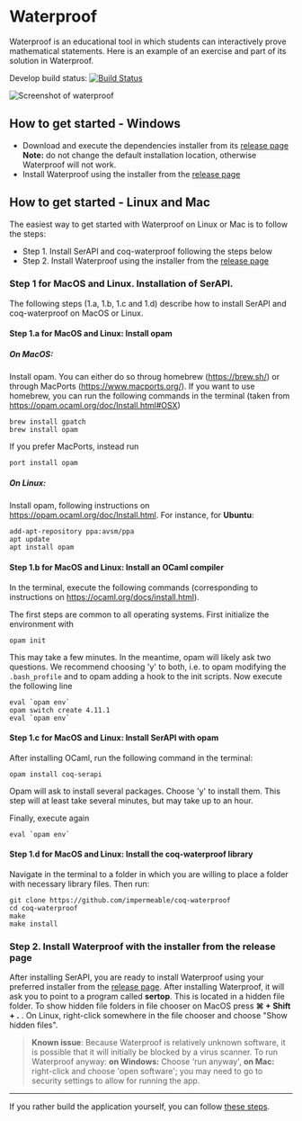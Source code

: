 # Waterproof

Waterproof is an educational tool in which students can interactively prove mathematical statements. Here is an example of an exercise and part of its solution in Waterproof.

Develop build status: [![Build Status](https://travis-ci.org/impermeable/waterproof.svg?branch=develop)](https://travis-ci.org/impermeable/waterproof)

![Screenshot of waterproof](WaterproofScreenshot.png)

## How to get started - Windows

* Download and execute the dependencies installer from its [release page](https://github.com/impermeable/waterproof-dependencies-installer/releases) **Note:** do not change the default installation location, otherwise Waterproof will not work.
* Install Waterproof using the installer from the [release page](http://github.com/impermeable/waterproof/releases)

## How to get started - Linux and Mac

The easiest way to get started with Waterproof on Linux or Mac is to follow the steps:

* Step 1. Install SerAPI and coq-waterproof following the steps below
* Step 2. Install Waterproof using the installer from the [release page](http://github.com/impermeable/waterproof/releases)

### Step 1 for MacOS and Linux. Installation of SerAPI.

The following steps (1.a, 1.b, 1.c and 1.d) describe how to install SerAPI and coq-waterproof on MacOS or Linux.

#### Step 1.a for MacOS and Linux: Install opam

##### On MacOS: 
Install opam. You can either do so throug homebrew (https://brew.sh/) or through MacPorts (https://www.macports.org/). If you want to use homebrew, you can run the following commands in the terminal (taken from https://opam.ocaml.org/doc/Install.html#OSX)
```
brew install gpatch
brew install opam
```

If you prefer MacPorts, instead run
```
port install opam
```

##### On Linux:
Install opam, following instructions on https://opam.ocaml.org/doc/Install.html. For instance, for **Ubuntu**:
```
add-apt-repository ppa:avsm/ppa
apt update
apt install opam
```

#### Step 1.b for MacOS and Linux: Install an OCaml compiler

In the terminal, execute the following commands (corresponding to instructions on https://ocaml.org/docs/install.html).

The first steps are common to all operating systems. First initialize the environment with
```
opam init
```
This may take a few minutes. In the meantime, opam will likely ask two questions. We recommend choosing 'y' to both, i.e. to opam modifying the `.bash_profile` and to opam adding a hook to the init scripts. Now execute the following line
```
eval `opam env`
opam switch create 4.11.1
eval `opam env`
```

#### Step 1.c for MacOS and Linux: Install SerAPI with opam

After installing OCaml, run the following command in the terminal:

```
opam install coq-serapi
```

Opam will ask to install several packages. Choose 'y' to install them. This step will at least take several minutes, but may take up to an hour.

Finally, execute again

```
eval `opam env`
```

#### Step 1.d for MacOS and Linux: Install the coq-waterproof library

Navigate in the terminal to a folder in which you are willing to place a folder with necessary library files. Then run:

```
git clone https://github.com/impermeable/coq-waterproof
cd coq-waterproof
make
make install
```


### Step 2. Install Waterproof with the installer from the release page

After installing SerAPI, you are ready to install Waterproof using your preferred installer from the [release page](http://github.com/impermeable/waterproof/releases). After installing Waterproof, it will ask you to point to a program called **sertop**. This is located in a hidden file folder. To show hidden file folders in file chooser on MacOS press **⌘ + Shift + .** . On Linux, right-click somewhere in the file chooser and choose "Show hidden files".

> **Known issue**: Because Waterproof is relatively unknown software, it is possible that it will initially be blocked by a virus scanner. To run Waterproof anyway: **on Windows:** Choose 'run anyway', **on Mac:** right-click and choose 'open software'; you may need to go to security settings to allow for running the app.

---

If you rather build the application yourself, you can follow [these steps](documentation/Cloning-the-repository.md).
